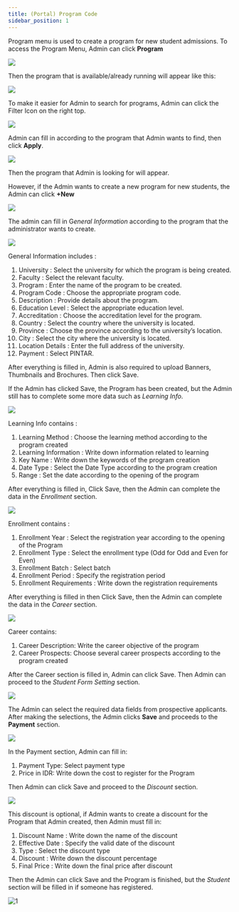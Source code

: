 ```yaml
---
title: (Portal) Program Code
sidebar_position: 1
---
```

Program menu is used to create a program for new student admissions. To access the Program Menu, Admin can click **Program**

![](/img/00-program-code.png)

Then the program that is available/already running will appear like this:

![](/img/1.-home-producte-code.png)

To make it easier for Admin to search for programs, Admin can click the Filter Icon on the right top.

![](/img/2.-filter.png)

Admin can fill in according to the program that Admin wants to find, then click **Apply**.

![](/img/program-code-4.png)

Then the program that Admin is looking for will appear.

However, if the Admin wants to create a new program for new students, the Admin can click **+New**

![](/img/4.-new.png)

The admin can fill in G*eneral Information* according to the program that the administrator wants to create.

![](/img/5.-general-information.png)

General Information includes : 

1. University	: Select the university for which the program is being created.
2. Faculty		: Select the relevant faculty.
3. Program		: Enter the name of the program to be created.
4. Program Code	: Choose the appropriate program code.
5. Description	: Provide details about the program.
6. Education Level : Select the appropriate education level.
7. Accreditation	: Choose the accreditation level for the program.
8. Country		: Select the country where the university is located.
9. Province		: Choose the province according to the university’s location.
10. City	        	: Select the city where the university is located.
11. Location Details : Enter the full address of the university.
12. Payment		: Select PINTAR.

After everything is filled in, Admin is also required to upload Banners, Thumbnails and Brochures. Then click Save.

If the Admin has clicked Save, the Program has been created, but the Admin still has to complete some more data such as *Learning Info*.

![](/img/program-code-7.png)

Learning Info contains : 

1. Learning Method		: Choose the learning method according to the program created
2. Learning Information 	: Write down information related to learning
3. Key Name 			: Write down the keywords of the program creation
4. Date Type 			: Select the Date Type according to the program creation
5. Range			: Set the date according to the opening of the program

After everything is filled in, Click Save, then the Admin can complete the data in the *Enrollment* section.

![](/img/program-code-8.png)

Enrollment contains :

1. Enrollment Year		: Select the registration year according to the opening of the Program
2. Enrollment Type		: Select the enrollment type (Odd for Odd and Even for Even)
3. Enrollment Batch		: Select batch
4. Enrollment Period		: Specify the registration period
5. Enrollment Requirements : Write down the registration requirements

After everything is filled in then Click Save, then the Admin can complete the data in the *Career* section.

![](/img/8.-career.png)

Career contains:

1. Career Description: Write the career objective of the program
2. Career Prospects: Choose several career prospects according to the program created

After the Career section is filled in, Admin can click Save. Then Admin can proceed to the *Student Form Setting* section.

![](/img/9.-student-form-setting.png)

The Admin can select the required data fields from prospective applicants. After making the selections, the Admin clicks **Save** and proceeds to the **Payment** section.

![](/img/10.-payment.png)

In the Payment section, Admin can fill in:

1. Payment Type: Select payment type
2. Price in IDR: Write down the cost to register for the Program

Then Admin can click Save and proceed to the *Discount* section.

![](/img/11.-discount.png)

This discount is optional, if Admin wants to create a discount for the Program that Admin created, then Admin must fill in:

1. Discount Name : Write down the name of the discount
2. Effective Date	: Specify the valid date of the discount
3. Type		: Select the discount type
4. Discount		: Write down the discount percentage
5. Final Price 	: Write down the final price after discount

Then the Admin can click Save and the Program is finished, but the *Student* section will be filled in if someone has registered.

![1](/img/12.-students.png)
